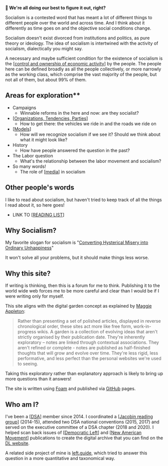 <!-- <img src="attachments/foam-icon.png" width=100 align="left"> -->
**👋 We're all doing our best to figure it out, right?**

Socialism is a contested word that has meant a lot of different things to different people over the world and across time. And I think about it differently as time goes on and the objective social conditions change. 

Socialism doesn't exist divorced from institutions and politics, as pure theory or ideology. The idea of socialism is intertwined with the activity of socialism, dialectically you might say.

A necessary and maybe sufficient condition for the existence of socialism is the [[control and ownership of economic activity]] by the people. The people here can be defined broadly as all the people collectively, or more narrowly as the working class, which comprise the vast majority of the people, but not all of them, but about 99% of them. 

## Areas for exploration**
- Campaigns
  - Winnable reforms in the here and now: are they socialist? 
- [[Organizations, Tendencies, Parties]]
  - How to get there: the vehicles we ride in and the roads we ride on
- [[Models]]
  - How will we recognize socialism if we see it? Should we think about what it might look like?
- History
  - How have people answered the question in the past?
- The Labor question
  - What's the relationship between the labor movement and socialism?
- So many words! 
  - The role of [[media]] in socialism

## Other people's words
I like to read about socialism, but haven't tried to keep track of all the things I read about it, so here goes!
- LINK TO [[READING LIST]]

## Why Socialism?
My favorite slogan for socialism is "[Converting Hysterical Misery into Ordinary Unhappiness](https://jacobin.com/2013/12/socialism-converting-hysterical-misery-into-ordinary-unhappiness/)"

It won't solve all your problems, but it should make things less worse. 

## Why this site?

If writing is thinking, then this is a forum for me to think. Publishing it to the world wide web forces me to be more careful and clear than I would be if I were writing only for myself.

This site aligns with the digital garden concept as explained by [Maggie Appleton](https://maggieappleton.com/garden-history):
> Rather than presenting a set of polished articles, displayed in reverse chronological order, these sites act more like free form, work-in-progress wikis. A garden is a collection of evolving ideas that aren't strictly organised by their publication date. They're inherently exploratory – notes are linked through contextual associations. They aren't refined or complete - notes are published as half-finished thoughts that will grow and evolve over time. They're less rigid, less performative, and less perfect than the personal websites we're used to seeing.

Taking this exploratory rather than explanatory approach is likely to bring up more questions than it answers!

The site is written using [Foam](https://github.com/foambubble/foam) and published via [GitHub](https://pages.github.com/) pages.

## Who am I?

I've been a [[DSA]] member since 2014. I coordinated a [[Jacobin reading group]] (2014-15), attended two DSA national conventions (2015, 2017) and served on the executive committee of a DSA chapter (2018 and 2020). I helped scan back issues of [[Democratic Left]] and [[New American Movement]] publications to create the digital archive that you can find on the [DL website](https://democraticleft.dsausa.org/issues/page/18/).

A related side project of mine is [left.guide](https://left.guide), which tried to answer this question in a more quantitative and taxonomical way.

[//begin]: # "Autogenerated link references for markdown compatibility"
[control and ownership of economic activity]: <control and ownership of economic activity.md> "Economic Control and Ownership"
[Organizations, Tendencies, Parties]: <Organizations, Tendencies, Parties.md> "Organizations, Tendencies, Parties"
[Models]: models.md "Models"
[media]: media.md "media"
[READING LIST]: <READING LIST.md> "READING LIST"
[DSA]: DSA.md "DSA"
[Jacobin reading group]: <Jacobin reading group.md> "Jacobin reading group"
[Democratic Left]: <Democratic Left.md> "Democratic Left"
[New American Movement]: <New American Movement.md> "New American Movement"
[//end]: # "Autogenerated link references"